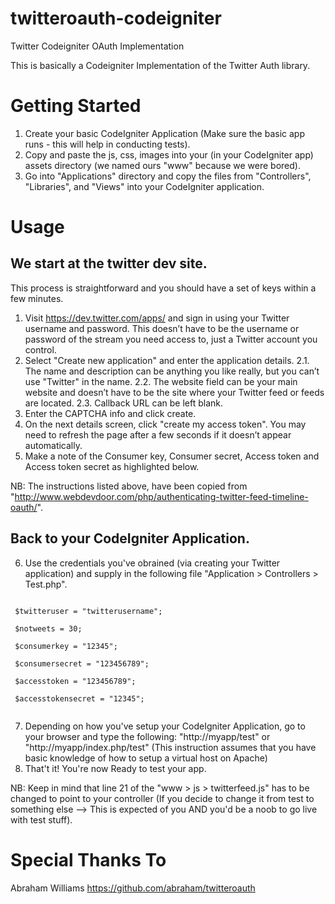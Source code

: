 twitteroauth-codeigniter
========================

Twitter Codeigniter OAuth Implementation

This is basically a Codeigniter Implementation of the Twitter Auth library.

Getting Started
===============
1. Create your basic CodeIgniter Application (Make sure the basic app runs - this will help in conducting tests).
2. Copy and paste the js, css, images into your (in your CodeIgniter app) assets directory (we named ours "www" because we were bored).
3. Go into "Applications" directory and copy the files from "Controllers", "Libraries", and "Views" into your CodeIgniter application.

Usage
=====

We start at the twitter dev site.
---------------------------------

This process is straightforward and you should have a set of keys within a few minutes.

1. Visit https://dev.twitter.com/apps/ and sign in using your Twitter username and password. This doesn’t have to be the username or password of the stream you need access to, just a Twitter account you control.
2. Select "Create new application" and enter the application details.
 2.1. The name and description can be anything you like really, but you can’t use "Twitter" in the name.
 2.2. The website field can be your main website and doesn’t have to be the site where your Twitter feed or feeds are located.
 2.3. Callback URL can be left blank.
3. Enter the CAPTCHA info and click create.
4. On the next details screen, click "create my access token". You may need to refresh the page after a few seconds if it doesn’t appear automatically.
5. Make a note of the Consumer key, Consumer secret, Access token and Access token secret as highlighted below.

NB: The instructions listed above, have been copied from "http://www.webdevdoor.com/php/authenticating-twitter-feed-timeline-oauth/".

Back to your CodeIgniter Application.
-------------------------------------

6. Use the credentials you've obrained (via creating your Twitter application) and supply in the following file "Application > Controllers > Test.php".

<code>
 $twitteruser = "twitterusername";<br />
 $notweets = 30;<br />
 $consumerkey = "12345";<br />
 $consumersecret = "123456789";<br />
 $accesstoken = "123456789";<br />
 $accesstokensecret = "12345";<br />
</code>

7. Depending on how you've setup your CodeIgniter Application, go to your browser and type the following: "http://myapp/test" or "http://myapp/index.php/test" (This instruction assumes that you have basic knowledge of how to setup a virtual host on Apache)
8. That't it! You're now Ready to test your app.

NB: Keep in mind that line 21 of the "www > js > twitterfeed.js" has to be changed to point to your controller (If you decide to change it from test to something else --> This is expected of you AND you'd be a noob to go live with test stuff).

Special Thanks To
=================
Abraham Williams
https://github.com/abraham/twitteroauth

